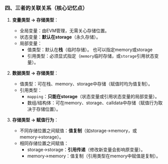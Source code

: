 ### 四、三者的关联关系（核心记忆点）
1. **变量类型 → 存储类型**：  
   - 全局变量：由EVM管理，无需关心存储位置。  
   - 状态变量：**默认在storage**（永久存储）。  
   - 局部变量：  
     - 值类型：默认在**栈**（临时存储）。  也可以指定memory或storage
     - 引用类型：必须显式指定（`memory`临时存储，或`storage`引用状态变量）。  


2. **数据类型 → 存储类型**：  
   - 值类型：可在栈、memory、storage中存储（赋值时均为值复制）。  
   - 引用类型：  
     - `mapping`：**只能在storage**（状态变量或引用状态变量的局部变量）。  
     - 数组/结构体：可在memory、storage、calldata中存储（赋值行为取决于存储位置）。  


3. **存储类型 → 赋值行为**：  
   - 不同存储位置之间赋值：**值复制**（如storage→memory，或memory→storage）。  
   - 相同存储位置之间赋值：  
     - storage→storage：**引用传递**（修改新变量会影响原变量）。  
     - memory→memory：值复制（引用类型在memory中赋值是复制）。  

